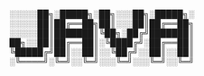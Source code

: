 
░░░░░██╗░█████╗░██╗░░░██╗░█████╗░
░░░░░██║██╔══██╗██║░░░██║██╔══██╗
░░░░░██║███████║╚██╗░██╔╝███████║
██╗░░██║██╔══██║░╚████╔╝░██╔══██║
╚█████╔╝██║░░██║░░╚██╔╝░░██║░░██║
░╚════╝░╚═╝░░╚═╝░░░╚═╝░░░╚═╝░░╚═╝
